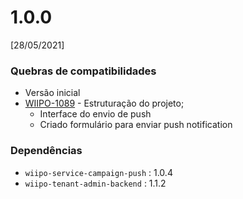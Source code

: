 # 1.0.0
[28/05/2021]

### Quebras de compatibilidades
* Versão inicial
* [WIIPO-1089](http://jira.senior.com.br/browse/WIIPO-1089) - Estruturação do projeto;
  * Interface do envio de push
  * Criado formulário para enviar push notification

### Dependências
* `wiipo-service-campaign-push` : 1.0.4
* `wiipo-tenant-admin-backend` : 1.1.2
